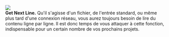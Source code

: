 ![](https://img.shields.io/redmine/plugin/rating/redmine_xlsx_format_issue_exporter.svg)   
**Get Next Line.** Qu'il s'agisse d'un fichier, de l'entrée standard, ou même plus tard d'une connexion réseau, vous aurez toujours besoin de lire du contenu ligne par ligne. Il est donc temps de vous attaquer à cette fonction, indispensable pour un certain nombre de vos prochains projets.

